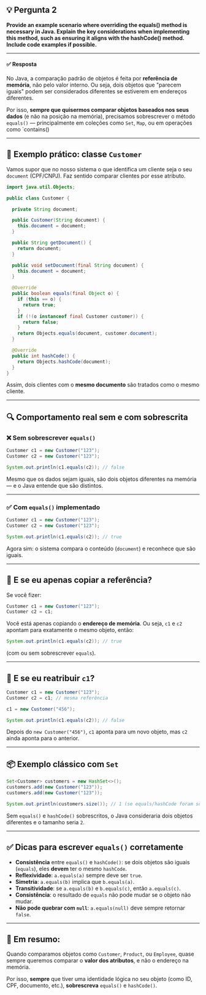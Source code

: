 ## 💡 Pergunta 2

**Provide an example scenario where overriding the equals() method is necessary in Java. Explain the key considerations when implementing this method, such as ensuring it aligns with the hashCode() method. Include code examples if possible.**

---

#### ✅ Resposta

No Java, a comparação padrão de objetos é feita por **referência de memória**, não pelo valor interno.
Ou seja, dois objetos que "parecem iguais" podem ser considerados diferentes se estiverem em endereços diferentes.

Por isso, **sempre que quisermos comparar objetos baseados nos seus dados** (e não na posição na memória), precisamos sobrescrever o método `equals()` — principalmente em coleções como `Set`, `Map`, ou em operações como `contains()

---

## 🧾 Exemplo prático: classe `Customer`

Vamos supor que no nosso sistema o que identifica um cliente seja o seu `document` (CPF/CNPJ). Faz sentido comparar clientes por esse atributo.

```java
import java.util.Objects;

public class Customer {

  private String document;

  public Customer(String document) {
    this.document = document;
  }

  public String getDocument() {
    return document;
  }

  public void setDocument(final String document) {
    this.document = document;
  }

  @Override
  public boolean equals(final Object o) {
    if (this == o) {
      return true;
    }
    if (!(o instanceof final Customer customer)) {
      return false;
    }
    return Objects.equals(document, customer.document);
  }

  @Override
  public int hashCode() {
    return Objects.hashCode(document);
  }
}
```

Assim, dois clientes com o **mesmo documento** são tratados como o mesmo cliente.

---

## 🔍 Comportamento real sem e com sobrescrita

### ❌ Sem sobrescrever `equals()`

```java
Customer c1 = new Customer("123");
Customer c2 = new Customer("123");

System.out.println(c1.equals(c2)); // false
```

Mesmo que os dados sejam iguais, são dois objetos diferentes na memória — e o Java entende que são distintos.

---

### ✅ Com `equals()` implementado

```java
Customer c1 = new Customer("123");
Customer c2 = new Customer("123");

System.out.println(c1.equals(c2)); // true
```

Agora sim: o sistema compara o conteúdo (`document`) e reconhece que são iguais.

---

## 🧠 E se eu apenas copiar a referência?

Se você fizer:

```java
Customer c1 = new Customer("123");
Customer c2 = c1;
```

Você está apenas copiando o **endereço de memória**. Ou seja, `c1` e `c2` apontam para exatamente o mesmo objeto, então:

```java
System.out.println(c1.equals(c2)); // true
```

(com ou sem sobrescrever `equals`).

---

## 🔄 E se eu reatribuir `c1`?

```java
Customer c1 = new Customer("123");
Customer c2 = c1; // mesma referência

c1 = new Customer("456");

System.out.println(c1.equals(c2)); // false
```

Depois do `new Customer("456")`, `c1` aponta para um novo objeto, mas `c2` ainda aponta para o anterior.

---

## 📦 Exemplo clássico com `Set`

```java
Set<Customer> customers = new HashSet<>();
customers.add(new Customer("123"));
customers.add(new Customer("123"));

System.out.println(customers.size()); // 1 (se equals/hashCode foram sobrescritos)
```

Sem `equals()` e `hashCode()` sobrescritos, o Java consideraria dois objetos diferentes e o tamanho seria `2`.

---

## ✅ Dicas para escrever `equals()` corretamente

- **Consistência** entre `equals()` e `hashCode()`: se dois objetos são iguais (`equals`), eles **devem** ter o mesmo `hashCode`.
- **Reflexividade**: `a.equals(a)` sempre deve ser `true`.
- **Simetria**: `a.equals(b)` implica que `b.equals(a)`.
- **Transitividade**: se `a.equals(b)` e `b.equals(c)`, então `a.equals(c)`.
- **Consistência**: o resultado de `equals` não pode mudar se o objeto não mudar.
- **Não pode quebrar com `null`**: `a.equals(null)` deve sempre retornar `false`.

---

## 🧠 Em resumo:

Quando comparamos objetos como `Customer`, `Product`, ou `Employee`, quase sempre queremos comparar o **valor dos atributos**, e não o endereço na memória.

Por isso, **sempre** que tiver uma identidade lógica no seu objeto (como ID, CPF, documento, etc.), **sobrescreva** `equals()` e `hashCode()`.
